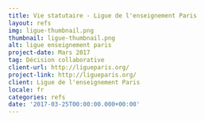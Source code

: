```yaml
---
title: Vie statutaire - Ligue de l'enseignement Paris
layout: refs
img: ligue-thumbnail.png
thumbnail: ligue-thumbnail.png
alt: ligue enseignement paris
project-date: Mars 2017
tag: Décision collaborative
client-url: http://ligueparis.org/
project-link: http://ligueparis.org/
client: Ligue de l'enseignement Paris
locale: fr
categories: refs
date: '2017-03-25T00:00:00.000+00:00'
---
```

